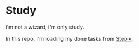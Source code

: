 # Study
i'm not a wizard, i'm only study.

In this repo, i'm loading my done tasks from [Stepik](https://stepik.org/users/203163615/profile).
